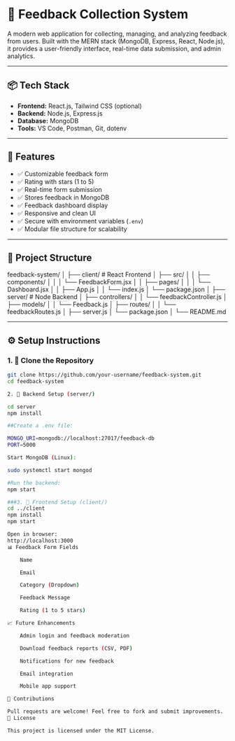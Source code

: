 # 📝 Feedback Collection System

A modern web application for collecting, managing, and analyzing feedback from users. Built with the MERN stack (MongoDB, Express, React, Node.js), it provides a user-friendly interface, real-time data submission, and admin analytics.

---

## 📦 Tech Stack

- **Frontend:** React.js, Tailwind CSS (optional)
- **Backend:** Node.js, Express.js
- **Database:** MongoDB
- **Tools:** VS Code, Postman, Git, dotenv

---

## 🚀 Features

- ✅ Customizable feedback form
- ✅ Rating with stars (1 to 5)
- ✅ Real-time form submission
- ✅ Stores feedback in MongoDB
- ✅ Feedback dashboard display
- ✅ Responsive and clean UI
- ✅ Secure with environment variables (`.env`)
- ✅ Modular file structure for scalability

---

## 📁 Project Structure
feedback-system/
│
├── client/                   # React Frontend
│   ├── src/
│   │   ├── components/
│   │   │   └── FeedbackForm.jsx
│   │   ├── pages/
│   │   │   └── Dashboard.jsx
│   │   ├── App.js
│   │   └── index.js
│   └── package.json
│
├── server/                   # Node Backend
│   ├── controllers/
│   │   └── feedbackController.js
│   ├── models/
│   │   └── Feedback.js
│   ├── routes/
│   │   └── feedbackRoutes.js
│   ├── server.js
│   └── package.json
│
└── README.md


---

## ⚙️ Setup Instructions

### 1. 📁 Clone the Repository

```bash
git clone https://github.com/your-username/feedback-system.git
cd feedback-system

2. 🔧 Backend Setup (server/)

cd server
npm install

##Create a .env file:

MONGO_URI=mongodb://localhost:27017/feedback-db
PORT=5000

Start MongoDB (Linux):

sudo systemctl start mongod

#Run the backend:
npm start

###3. 🎨 Frontend Setup (client/)
cd ../client
npm install
npm start

Open in browser:
http://localhost:3000
📊 Feedback Form Fields

    Name

    Email

    Category (Dropdown)

    Feedback Message

    Rating (1 to 5 stars)

📈 Future Enhancements

    Admin login and feedback moderation

    Download feedback reports (CSV, PDF)

    Notifications for new feedback

    Email integration

    Mobile app support

🤝 Contributions

Pull requests are welcome! Feel free to fork and submit improvements.
📄 License

This project is licensed under the MIT License.
